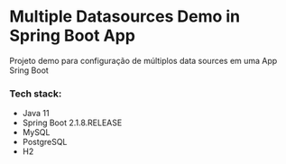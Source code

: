 # Multiple Datasources Demo in Spring Boot App

Projeto demo para configuração de múltiplos data sources em uma App Sring Boot

### Tech stack:
 - Java 11
 - Spring Boot 2.1.8.RELEASE
 - MySQL
 - PostgreSQL
 - H2
